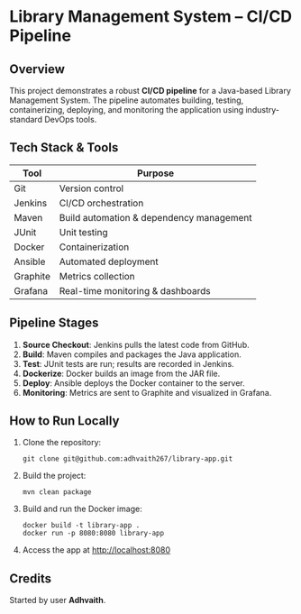 # Library Management System – CI/CD Pipeline

## Overview

This project demonstrates a robust **CI/CD pipeline** for a Java-based Library Management System. The pipeline automates building, testing, containerizing, deploying, and monitoring the application using industry-standard DevOps tools.

## Tech Stack & Tools

| Tool      | Purpose                                      |
|-----------|----------------------------------------------|
| Git       | Version control                              |
| Jenkins   | CI/CD orchestration                          |
| Maven     | Build automation & dependency management     |
| JUnit     | Unit testing                                 |
| Docker    | Containerization                             |
| Ansible   | Automated deployment                         |
| Graphite  | Metrics collection                           |
| Grafana   | Real-time monitoring & dashboards            |

## Pipeline Stages

1. **Source Checkout**: Jenkins pulls the latest code from GitHub.
2. **Build**: Maven compiles and packages the Java application.
3. **Test**: JUnit tests are run; results are recorded in Jenkins.
4. **Dockerize**: Docker builds an image from the JAR file.
5. **Deploy**: Ansible deploys the Docker container to the server.
6. **Monitoring**: Metrics are sent to Graphite and visualized in Grafana.


## How to Run Locally

1. Clone the repository:
    ```
    git clone git@github.com:adhvaith267/library-app.git
    ```
2. Build the project:
    ```
    mvn clean package
    ```
3. Build and run the Docker image:
    ```
    docker build -t library-app .
    docker run -p 8080:8080 library-app
    ```
4. Access the app at [http://localhost:8080](http://localhost:8080)

## Credits

Started by user **Adhvaith**.

